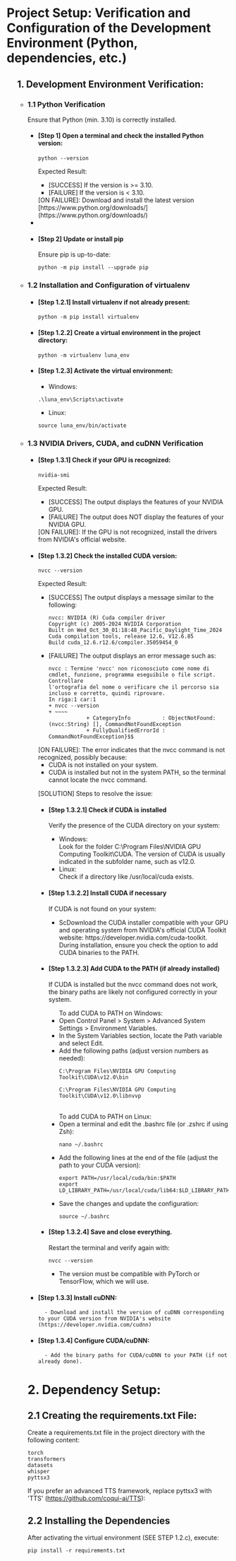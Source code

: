 # Project Setup: Verification and Configuration of the Development Environment (Python, dependencies, etc.)
<UL>

## 1. Development Environment Verification:

<UL>
<LI>

### 1.1 Python Verification

Ensure that Python (min. 3.10) is correctly installed.
<UL>
<LI>

#### [Step 1] Open a terminal and check the installed Python version:
```console
python --version
```
Expected Result:

<UL> 
  <li>[SUCCESS] If the version is >= 3.10.</li>
  <li>[FAILURE] If the version is < 3.10.</li>
</UL>
[ON FAILURE]: Download and install the latest version [https://www.python.org/downloads/](https://www.python.org/downloads/)</LI>
<LI>

<LI>

#### [Step 2] Update or install pip
Ensure pip is up-to-date:
```console
python -m pip install --upgrade pip
```
</LI>
</UL> 
</LI>

<LI>

### 1.2 Installation and Configuration of virtualenv
<UL> 
<LI>

#### [Step 1.2.1] Install virtualenv if not already present:
```console
python -m pip install virtualenv
```
</LI>
<LI>

#### [Step 1.2.2] Create a virtual environment in the project directory:
```console
python -m virtualenv luna_env
```
</LI>
<LI>

#### [Step 1.2.3] Activate the virtual environment:
- Windows:
```console
.\luna_env\Scripts\activate
```
- Linux:
```console
source luna_env/bin/activate
```
</LI>
</UL> 
</LI>

<LI>

### 1.3 NVIDIA Drivers, CUDA, and cuDNN Verification
<UL> 
<LI>

#### [Step 1.3.1] Check if your GPU is recognized:
  ```console 
  nvidia-smi
  ```
Expected Result:
<UL> 
    <LI>[SUCCESS] The output displays the features of your NVIDIA GPU.</LI>
    <LI>[FAILURE] The output does NOT display the features of your NVIDIA GPU.</LI>
</UL>
[ON FAILURE]: If the GPU is not recognized, install the drivers from NVIDIA's official website. 
</LI>
<LI>

  #### [Step 1.3.2] Check the installed CUDA version:
  ```console
  nvcc --version
  ```
  Expected Result:
  <UL> 
    <LI>[SUCCESS] The output displays a message similar to the following:

```console    
nvcc: NVIDIA (R) Cuda compiler driver
Copyright (c) 2005-2024 NVIDIA Corporation
Built on Wed_Oct_30_01:18:48_Pacific_Daylight_Time_2024
Cuda compilation tools, release 12.6, V12.6.85
Build cuda_12.6.r12.6/compiler.35059454_0
```

  </LI>
  <LI>[FAILURE] The output displays an error message such as:

  ```console
  nvcc : Termine 'nvcc' non riconosciuto come nome di cmdlet, funzione, programma eseguibile o file script. Controllare
  l'ortografia del nome o verificare che il percorso sia incluso e corretto, quindi riprovare.                         
  In riga:1 car:1                                                                                                      
  + nvcc --version                                                                                                     
  + ~~~~                                                                                                               
              + CategoryInfo          : ObjectNotFound: (nvcc:String) [], CommandNotFoundException                             
              + FullyQualifiedErrorId : CommandNotFoundException}$$
  ```
  </LI>
  </UL>
  [ON FAILURE]: The error indicates that the nvcc command is not recognized, possibly because:
  <UL> 
    <LI>CUDA is not installed on your system.</LI>
    <LI>CUDA is installed but not in the system PATH, so the terminal cannot locate the nvcc command.</LI>
  </UL>

  [SOLUTION] Steps to resolve the issue:
  <UL> 
  <LI> 
  
  #### [Step 1.3.2.1] Check if CUDA is installed
  Verify the presence of the CUDA directory on your system:
  <UL> 
    <LI> Windows: </LI>
  Look for the folder C:\Program Files\NVIDIA GPU Computing Toolkit\CUDA. The version of CUDA is usually indicated in the subfolder name, such as v12.0.
    <LI> Linux: </LI>
  Check if a directory like /usr/local/cuda exists.
  </UL> 
  </LI>

  <LI>
  
  #### [Step 1.3.2.2] Install CUDA if necessary
  If CUDA is not found on your system:
  <UL> 
    <LI>ScDownload the CUDA installer compatible with your GPU and operating system from NVIDIA's official CUDA Toolkit website: <A href:"https://developer.nvidia.com/cuda-toolkit">https://developer.nvidia.com/cuda-toolkit</A>.</LI>
    During installation, ensure you check the option to add CUDA binaries to the PATH.
  </UL>
  </LI>

  <LI>

  #### [Step 1.3.2.3] Add CUDA to the PATH (if already installed)
  If CUDA is installed but the nvcc command does not work, the binary paths are likely not configured correctly in your system.
  <UL> 
  To add CUDA to PATH on Windows:
    <LI>Open Control Panel > System > Advanced System Settings > Environment Variables.</LI>
    <LI>In the System Variables section, locate the Path variable and select Edit.</LI>
    <LI>Add the following paths (adjust version numbers as needed):</LI>

```console
C:\Program Files\NVIDIA GPU Computing Toolkit\CUDA\v12.0\bin
```
```console
C:\Program Files\NVIDIA GPU Computing Toolkit\CUDA\v12.0\libnvvp
```
  </UL>
  <BR>
  <UL> 
  To add CUDA to PATH on Linux: 
  <LI>Open a terminal and edit the .bashrc file (or .zshrc if using Zsh):

```console
nano ~/.bashrc
```
  </LI>
  <LI>Add the following lines at the end of the file (adjust the path to your CUDA version):

```console
export PATH=/usr/local/cuda/bin:$PATH
export LD_LIBRARY_PATH=/usr/local/cuda/lib64:$LD_LIBRARY_PATH
```
  <LI>Save the changes and update the configuration:

```console
source ~/.bashrc
```
  </LI>
  </LI>
  </UL> 
  <LI>

  #### [Step 1.3.2.4] Save and close everything.
  Restart the terminal and verify again with:

```console
nvcc --version
```
  </LI>

  * The version must be compatible with PyTorch or TensorFlow, which we will use.
</LI>
</UL> 

<LI>

  #### [Step 1.3.3] Install cuDNN:
      - Download and install the version of cuDNN corresponding to your CUDA version from NVIDIA's website (https://developer.nvidia.com/cudnn)
</LI>
<LI>

  #### [Step 1.3.4] Configure CUDA/cuDNN:
      - Add the binary paths for CUDA/cuDNN to your PATH (if not already done).
</LI>
</UL> 


#   2. Dependency Setup:

##      2.1 Creating the requirements.txt File:
  Create a requirements.txt file in the project directory with the following content:
  ```console
  torch
  transformers
  datasets
  whisper
  pyttsx3
  ```
  If you prefer an advanced TTS framework, replace pyttsx3 with 'TTS' (https://github.com/coqui-ai/TTS):

##      2.2 Installing the Dependencies
  After activating the virtual environment (SEE STEP 1.2.c), execute:
  ```console
  pip install -r requirements.txt
  ```
</UL> 